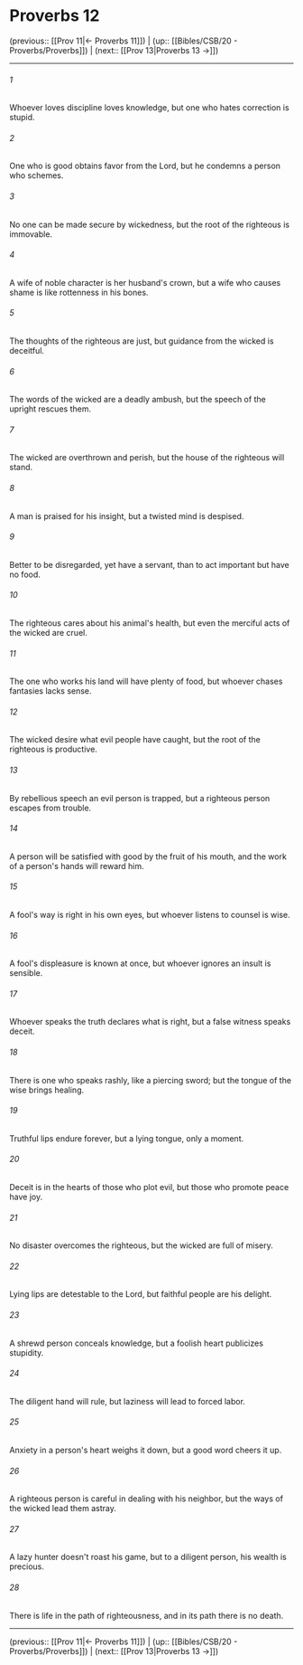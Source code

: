 # Proverbs 12

(previous:: [[Prov 11|← Proverbs 11]]) | (up:: [[Bibles/CSB/20 - Proverbs/Proverbs]]) | (next:: [[Prov 13|Proverbs 13 →]])

***


###### 1 
Whoever loves discipline loves knowledge, but one who hates correction is stupid. 

###### 2 
One who is good obtains favor from the Lord, but he condemns a person who schemes. 

###### 3 
No one can be made secure by wickedness, but the root of the righteous is immovable. 

###### 4 
A wife of noble character is her husband's crown, but a wife who causes shame is like rottenness in his bones. 

###### 5 
The thoughts of the righteous are just, but guidance from the wicked is deceitful. 

###### 6 
The words of the wicked are a deadly ambush, but the speech of the upright rescues them. 

###### 7 
The wicked are overthrown and perish, but the house of the righteous will stand. 

###### 8 
A man is praised for his insight, but a twisted mind is despised. 

###### 9 
Better to be disregarded, yet have a servant, than to act important but have no food. 

###### 10 
The righteous cares about his animal's health, but even the merciful acts of the wicked are cruel. 

###### 11 
The one who works his land will have plenty of food, but whoever chases fantasies lacks sense. 

###### 12 
The wicked desire what evil people have caught, but the root of the righteous is productive. 

###### 13 
By rebellious speech an evil person is trapped, but a righteous person escapes from trouble. 

###### 14 
A person will be satisfied with good by the fruit of his mouth, and the work of a person's hands will reward him. 

###### 15 
A fool's way is right in his own eyes, but whoever listens to counsel is wise. 

###### 16 
A fool's displeasure is known at once, but whoever ignores an insult is sensible. 

###### 17 
Whoever speaks the truth declares what is right, but a false witness speaks deceit. 

###### 18 
There is one who speaks rashly, like a piercing sword; but the tongue of the wise brings healing. 

###### 19 
Truthful lips endure forever, but a lying tongue, only a moment. 

###### 20 
Deceit is in the hearts of those who plot evil, but those who promote peace have joy. 

###### 21 
No disaster overcomes the righteous, but the wicked are full of misery. 

###### 22 
Lying lips are detestable to the Lord, but faithful people are his delight. 

###### 23 
A shrewd person conceals knowledge, but a foolish heart publicizes stupidity. 

###### 24 
The diligent hand will rule, but laziness will lead to forced labor. 

###### 25 
Anxiety in a person's heart weighs it down, but a good word cheers it up. 

###### 26 
A righteous person is careful in dealing with his neighbor, but the ways of the wicked lead them astray. 

###### 27 
A lazy hunter doesn't roast his game, but to a diligent person, his wealth is precious. 

###### 28 
There is life in the path of righteousness, and in its path there is no death.

***

(previous:: [[Prov 11|← Proverbs 11]]) | (up:: [[Bibles/CSB/20 - Proverbs/Proverbs]]) | (next:: [[Prov 13|Proverbs 13 →]])
